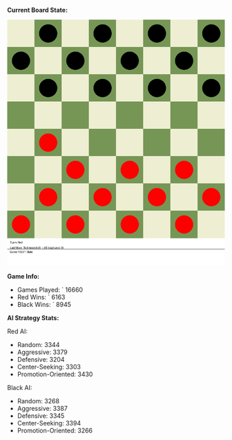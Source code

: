 
**Current Board State:**  
<!-- START_GIF -->
![Checkers Game](./checkers_game.gif)
<!-- END_GIF -->

**Game Info:**  
- Games Played: `<!-- GAMES_PLAYED --> 16660
- Red Wins: `<!-- RED_WINS --> 6163
- Black Wins: `<!-- BLACK_WINS --> 8945

<!-- AI_STATS -->
**AI Strategy Stats:**

Red AI:
- Random: 3344
- Aggressive: 3379
- Defensive: 3204
- Center-Seeking: 3303
- Promotion-Oriented: 3430

Black AI:
- Random: 3268
- Aggressive: 3387
- Defensive: 3345
- Center-Seeking: 3394
- Promotion-Oriented: 3266
